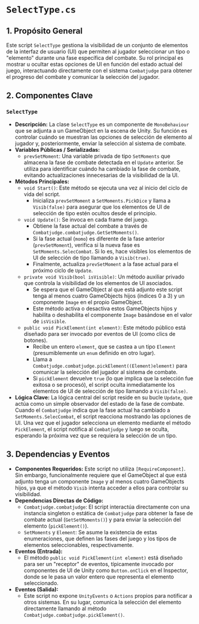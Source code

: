# `SelectType.cs`

## 1. Propósito General
Este script `SelectType` gestiona la visibilidad de un conjunto de elementos de la interfaz de usuario (UI) que permiten al jugador seleccionar un tipo o "elemento" durante una fase específica del combate. Su rol principal es mostrar u ocultar estas opciones de UI en función del estado actual del juego, interactuando directamente con el sistema `Combatjudge` para obtener el progreso del combate y comunicar la selección del jugador.

## 2. Componentes Clave

### `SelectType`
- **Descripción:** La clase `SelectType` es un componente de `MonoBehaviour` que se adjunta a un GameObject en la escena de Unity. Su función es controlar cuándo se muestran las opciones de selección de elemento al jugador y, posteriormente, enviar la selección al sistema de combate.
- **Variables Públicas / Serializadas:**
    - `prevSetMoment`: Una variable privada de tipo `SetMoments` que almacena la fase de combate detectada en el `Update` anterior. Se utiliza para identificar cuándo ha cambiado la fase de combate, evitando actualizaciones innecesarias de la visibilidad de la UI.
- **Métodos Principales:**
    - `void Start()`: Este método se ejecuta una vez al inicio del ciclo de vida del script.
        - Inicializa `prevSetMoment` a `SetMoments.PickDice` y llama a `Visib(false)` para asegurar que los elementos de UI de selección de tipo estén ocultos desde el principio.
    - `void Update()`: Se invoca en cada frame del juego.
        - Obtiene la fase actual del combate a través de `Combatjudge.combatjudge.GetSetMoments()`.
        - Si la fase actual (`momo`) es diferente de la fase anterior (`prevSetMoment`), verifica si la nueva fase es `SetMoments.SelecCombat`. Si lo es, hace visibles los elementos de UI de selección de tipo llamando a `Visib(true)`.
        - Finalmente, actualiza `prevSetMoment` a la fase actual para el próximo ciclo de `Update`.
    - `private void Visib(bool isVisible)`: Un método auxiliar privado que controla la visibilidad de los elementos de UI asociados.
        - Se espera que el GameObject al que está adjunto este script tenga al menos cuatro GameObjects hijos (índices 0 a 3) y un componente `Image` en el propio GameObject.
        - Este método activa o desactiva estos GameObjects hijos y habilita o deshabilita el componente `Image` basándose en el valor de `isVisible`.
    - `public void PickElement(int element)`: Este método público está diseñado para ser invocado por eventos de UI (como clics de botones).
        - Recibe un entero `element`, que se castea a un tipo `Element` (presumiblemente un `enum` definido en otro lugar).
        - Llama a `Combatjudge.combatjudge.pickElement((Element)element)` para comunicar la selección del jugador al sistema de combate.
        - Si `pickElement` devuelve `true` (lo que implica que la selección fue exitosa o se procesó), el script oculta inmediatamente los elementos de UI de selección de tipo llamando a `Visib(false)`.
- **Lógica Clave:**
    La lógica central del script reside en su bucle `Update`, que actúa como un simple observador del estado de la fase de combate. Cuando el `Combatjudge` indica que la fase actual ha cambiado a `SetMoments.SelecCombat`, el script reacciona mostrando las opciones de UI. Una vez que el jugador selecciona un elemento mediante el método `PickElement`, el script notifica al `Combatjudge` y luego se oculta, esperando la próxima vez que se requiera la selección de un tipo.

## 3. Dependencias y Eventos
- **Componentes Requeridos:** Este script no utiliza `[RequireComponent]`. Sin embargo, funcionalmente requiere que el GameObject al que está adjunto tenga un componente `Image` y al menos cuatro GameObjects hijos, ya que el método `Visib` intenta acceder a ellos para controlar su visibilidad.
- **Dependencias Directas de Código:**
    - `Combatjudge.combatjudge`: El script interactúa directamente con una instancia singleton o estática de `Combatjudge` para obtener la fase de combate actual (`GetSetMoments()`) y para enviar la selección del elemento (`pickElement()`).
    - `SetMoments` y `Element`: Se asume la existencia de estas enumeraciones, que definen las fases del juego y los tipos de elementos seleccionables, respectivamente.
- **Eventos (Entrada):**
    - El método `public void PickElement(int element)` está diseñado para ser un "receptor" de eventos, típicamente invocado por componentes de UI de Unity como `Button.onClick` en el Inspector, donde se le pasa un valor entero que representa el elemento seleccionado.
- **Eventos (Salida):**
    - Este script no expone `UnityEvents` o `Actions` propios para notificar a otros sistemas. En su lugar, comunica la selección del elemento directamente llamando al método `Combatjudge.combatjudge.pickElement()`.